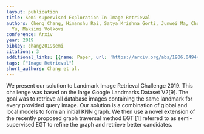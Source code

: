 ```yaml
---
layout: publication
title: Semi-supervised Exploration In Image Retrieval
authors: Cheng Chang, Himanshu Rai, Satya Krishna Gorti, Junwei Ma, Chundi Liu, Guangwei
  Yu, Maksims Volkovs
conference: Arxiv
year: 2019
bibkey: chang2019semi
citations: 3
additional_links: [{name: Paper, url: 'https://arxiv.org/abs/1906.04944'}]
tags: ["Image Retrieval"]
short_authors: Chang et al.
---
```

We present our solution to Landmark Image Retrieval Challenge 2019. This
challenge was based on the large Google Landmarks Dataset V2[9]. The goal was
to retrieve all database images containing the same landmark for every provided
query image. Our solution is a combination of global and local models to form
an initial KNN graph. We then use a novel extension of the recently proposed
graph traversal method EGT [1] referred to as semi-supervised EGT to refine the
graph and retrieve better candidates.